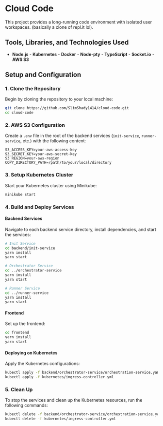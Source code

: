 # Cloud Code
This project provides a long-running code environment with isolated user workspaces. (basically a clone of repl.it lol).

## Tools, Libraries, and Technologies Used

- **Node.js** - **Kubernetes** - **Docker** - **Node-pty** - **TypeScript** - **Socket.io** - **AWS S3**

## Setup and Configuration

### 1. Clone the Repository

Begin by cloning the repository to your local machine:

```bash
git clone https://github.com/SlimShady1414/cloud-code.git
cd cloud-code
```

### 2. AWS S3 Configuration

Create a `.env` file in the root of the backend services (`init-service`, `runner-service`, etc.) with the following content:

```plaintext
S3_ACCESS_KEY=your-aws-access-key
S3_SECRET_KEY=your-aws-secret-key
S3_REGION=your-aws-region
COPY_DIRECTORY_PATH=/path/to/your/local/directory
```

### 3. Setup Kubernetes Cluster

Start your Kubernetes cluster using Minikube:

```bash
minikube start
```

### 4. Build and Deploy Services

#### Backend Services

Navigate to each backend service directory, install dependencies, and start the services:

```bash
# Init Service
cd backend/init-service
yarn install
yarn start

# Orchestrator Service
cd ../orchestrator-service
yarn install
yarn start

# Runner Service
cd ../runner-service
yarn install
yarn start
```

#### Frontend

Set up the frontend:

```bash
cd frontend
yarn install
yarn start
```

#### Deploying on Kubernetes

Apply the Kubernetes configurations:

```bash
kubectl apply -f backend/orchestrator-service/orchestration-service.yaml
kubectl apply -f kubernetes/ingress-controller.yml
```

### 5. Clean Up

To stop the services and clean up the Kubernetes resources, run the following commands:

```bash
kubectl delete -f backend/orchestrator-service/orchestration-service.yaml
kubectl delete -f kubernetes/ingress-controller.yml
```
